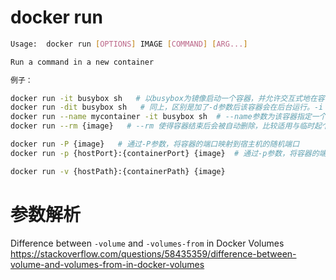 
# docker run

```sh
Usage:  docker run [OPTIONS] IMAGE [COMMAND] [ARG...]

Run a command in a new container

例子：

docker run -it busybox sh   # 以busybox为镜像启动一个容器，并允许交互式地在容器中执行sh
docker run -dit busybox sh   # 同上，区别是加了-d参数后该容器会在后台运行。-i -t -d等其实也可以分开写
docker run --name mycontainer -it busybox sh  # --name参数为该容器指定一个名字，不然是随机的名字
docker run --rm {image}   # --rm 使得容器结束后会被自动删除，比较适用与临时起个容器随便看看的场景

docker run -P {image}   # 通过-P参数，将容器的端口映射到宿主机的随机端口
docker run -p {hostPort}:{containerPort} {image}  # 通过-p参数，将容器的端口映射到宿主机的制定端口

docker run -v {hostPath}:{containerPath} {image}
```

# 参数解析

Difference between `-volume` and `-volumes-from` in Docker Volumes https://stackoverflow.com/questions/58435359/difference-between-volume-and-volumes-from-in-docker-volumes
